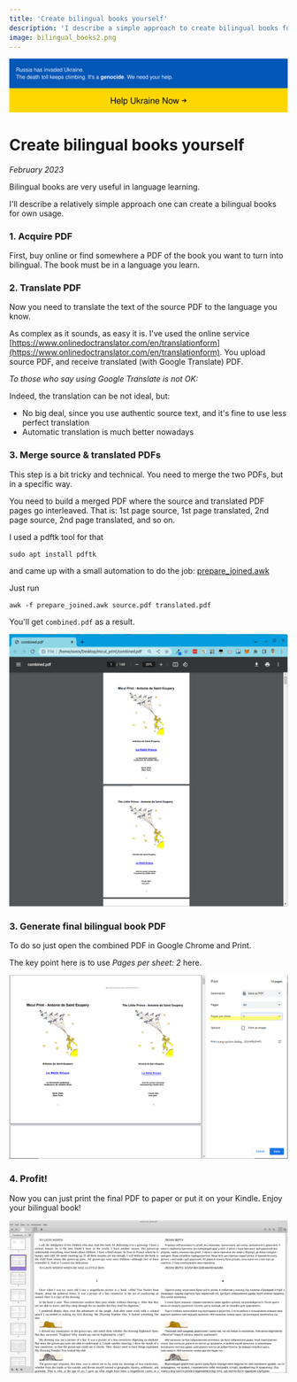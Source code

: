 ```yaml
---
title: 'Create bilingual books yourself'
description: 'I describe a simple approach to create bilingual books for own usage'
image: bilingual_books2.png
---
```

[![Stand With Ukraine](https://raw.githubusercontent.com/vshymanskyy/StandWithUkraine/main/banner2-direct.svg)](https://stand-with-ukraine.pp.ua)

# Create bilingual books yourself

_February 2023_

Bilingual books are very useful in language learning. 

I'll describe a relatively simple approach one can create a bilingual books for own usage.
    
### 1. Acquire  PDF

First, buy online or find somewhere a PDF of the book you want to turn into bilingual. The book must be in a language you learn.  

### 2. Translate PDF

Now you need to translate the text of the source PDF to the language you know. 

As complex as it sounds, as easy it is. I've used the online service [https://www.onlinedoctranslator.com/en/translationform](https://www.onlinedoctranslator.com/en/translationform). You upload source PDF, and receive translated (with Google Translate) PDF.

*To those who say using Google Translate is not OK:*

Indeed, the translation can be not ideal, but:
- No big deal, since you use authentic source text, and it's fine to use less perfect translation
- Automatic translation is much better nowadays

### 3. Merge source & translated PDFs
               
This step is a bit tricky and technical. You need to merge the two PDFs, but in a specific way. 

You need to build a merged PDF where the source and translated PDF pages go interleaved. That is: 1st page source, 1st page translated, 2nd page source, 2nd page translated, and so on.

I used a pdftk tool for that 

```
sudo apt install pdftk
```

and came up with a small automation to do the job: [prepare_joined.awk](https://github.com/xonixx/bilingual_books/blob/main/prepare_joined.awk)

Just run
```
awk -f prepare_joined.awk source.pdf translated.pdf 
```

You'll get `combined.pdf` as a result.

![](bilingual_books1.png)

### 3. Generate final bilingual book PDF
                                        
To do so just open the combined PDF in Google Chrome and Print.

The key point here is to use *Pages per sheet: 2* here.

![](bilingual_books2.png)

### 4. Profit!
  
Now you can just print the final PDF to paper or put it on your Kindle. Enjoy your bilingual book!

![](bilingual_books3.png)